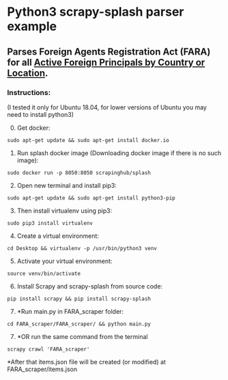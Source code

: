 # Python3 scrapy-splash parser example

## Parses Foreign Agents Registration Act (FARA) for all [Active Foreign Principals by Country or Location](https://efile.fara.gov/pls/apex/f?p=185:130:0::NO:RP,130:P130_DATERANGE:N).

### Instructions: 
(I tested it only for Ubuntu 18.04, for lower versions of Ubuntu you may need to install python3)

0. Get docker:

`sudo apt-get update && sudo apt-get install docker.io`

1. Run splash docker image 
(Downloading docker image if there is no such image):

`sudo docker run -p 8050:8050 scrapinghub/splash`

2. Open new terminal and install pip3:

`sudo apt-get update && sudo apt-get install python3-pip`

3. Then install virtualenv using pip3:

`sudo pip3 install virtualenv`

4. Create a virtual environment:

`cd Desktop && virtualenv -p /usr/bin/python3 venv`

5. Activate your virtual environment:

`source venv/bin/activate`

6. Install Scrapy and scrapy-splash from source code:

`pip install scrapy && pip install scrapy-splash`

7. *Run main.py in FARA_scraper folder:

`cd FARA_scraper/FARA_scraper/ && python main.py`

7. *OR run the same command from the terminal

`scrapy crawl 'FARA_scraper'`

*After that items.json file will be created (or modified) at FARA_scraper/items.json
